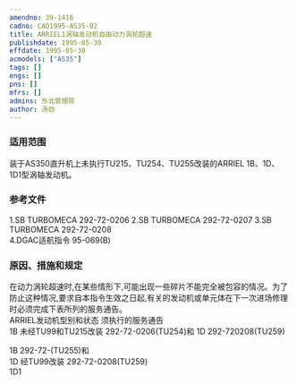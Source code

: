 ```yaml
---
amendno: 39-1416  
cadno: CAD1995-AS35-02  
title: ARRIEL1涡轴发动机自由动力涡轮超速  
publishdate: 1995-05-30  
effdate: 1995-05-30  
acmodels: ["AS35"]  
tags: []  
engs: []  
pns: []  
mfrs: []  
admins: 东北管理局  
author: 汤劲  
---
```

  
### 适用范围  
装于AS350直升机上未执行TU215、TU254、TU255改装的ARRIEL 1B、1D、1D1型涡轴发动机。  
  
<!--more-->  
### 参考文件  
  1.SB TURBOMECA 292-72-0206      2.SB TURBOMECA 292-72-0207      3.SB TURBOMECA 292-72-0208  
4.DGAC适航指令 95-069(B)  
  
### 原因、措施和规定  

  在动力涡轮超速时,在某些情形下,可能出现一些碎片不能完全被包容的情况。为了防止这种情况,要求自本指令生效之日起,有关的发动机或单元体在下一次进场修理时必须完成下表所列的服务通告。  
ARRIEL发动机型别和状态 须执行的服务通告  
1B 未经TU99和TU215改装      292-72-0206(TU254)和 1D 292-720208(TU259)  
  
1B  292-72-(TU255)和  
1D  经TU99改装  292-72-0208(TU259)  
1D1  
  
